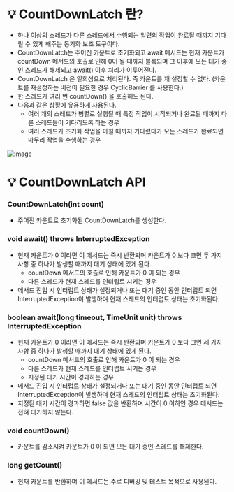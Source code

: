# 💡 CountDownLatch 란?

- 하나 이상의 스레드가 다른 스레드에서 수행되는 일련의 작업이 완료될 때까지 기다릴 수 있게 해주는 동기화 보조 도구이다.
- CountDownLatch는 주어진 카운트로 초기화되고 await 메서드는 현재 카운트가 countDown 메서드의 호출로 인해 0이 될 때까지 블록되며 그 이후에 모든 대기 중인 스레드가 해제되고 await() 이후 처리가 이루어진다.
- CountDownLatch 은 일회성으로 처리된다. 즉 카운트를 재 설정할 수 없다. (카운트를 재설정하는 버전이 필요한 경우 CyclicBarrier 를 사용한다.)
- 한 스레드가 여러 번 countDown() 을 호출해도 된다.
- 다음과 같은 상황에 유용하게 사용된다.
  - 여러 개의 스레드가 병렬로 실행될 때 특정 작업이 시작되거나 완료될 때까지 다른 스레드들이 기다리도록 하는 경우
  - 여러 스레드가 초기화 작업을 마칠 때까지 기다렸다가 모든 스레드가 완료되면 마무리 작업을 수행하는 경우

![image](https://github.com/shin-je-woo/TIL/assets/39439576/1aa04f09-79a3-4cac-b0f7-32e4f473033a)

# 💡 CountDownLatch API

### CountDownLatch(int count)

- 주어진 카운트로 초기화된 CountDownLatch를 생성한다.

### void await() throws InterruptedException

- 현재 카운트가 0 이라면 이 메서드는 즉시 반환되며 카운트가 0 보다 크면 두 가지 사항 중 하나가 발생할 때까지 대기 상태에 있게 된다.
  - countDown 메서드의 호출로 인해 카운트가 0 이 되는 경우
  - 다른 스레드가 현재 스레드를 인터럽트 시키는 경우
- 메서드 진입 시 인터럽트 상태가 설정되거나 또는 대기 중인 동안 인터럽트 되면 InterruptedException이 발생하며 현재 스레드의 인터럽트 상태는 초기화된다.

### boolean await(long timeout, TimeUnit unit) throws InterruptedException

- 현재 카운트가 0 이라면 이 메서드는 즉시 반환되며 카운트가 0 보다 크면 세 가지 사항 중 하나가 발생할 때까지 대기 상태에 있게 된다.
  - countDown 메서드의 호출로 인해 카운트가 0 이 되는 경우
  - 다른 스레드가 현재 스레드를 인터럽트 시키는 경우
  - 지정된 대기 시간이 경과하는 경우
- 메서드 진입 시 인터럽트 상태가 설정되거나 또는 대기 중인 동안 인터럽트 되면 InterruptedException이 발생하며 현재 스레드의 인터럽트 상태는 초기화된다.
- 지정된 대기 시간이 경과하면 false 값을 반환하며 시간이 0 이하인 경우 메서드는 전혀 대기하지 않는다.

### void countDown()

- 카운트를 감소시켜 카운트가 0 이 되면 모든 대기 중인 스레드를 해제한다.

### long getCount()

- 현재 카운트를 반환하며 이 메서드는 주로 디버깅 및 테스트 목적으로 사용된다.
